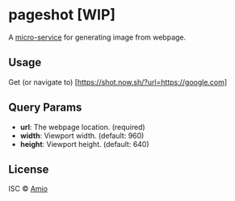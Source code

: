 # pageshot [WIP]

A [micro-service](shot.now.sh) for generating image from webpage.

## Usage

Get (or navigate to) [https://shot.now.sh/?url=https://google.com]

## Query Params

- __url__: The webpage location. (required)
- __width__: Viewport width. (default: 960)
- __height__: Viewport height. (default: 640)

## License

ISC © [Amio](https://github.com/amio)
